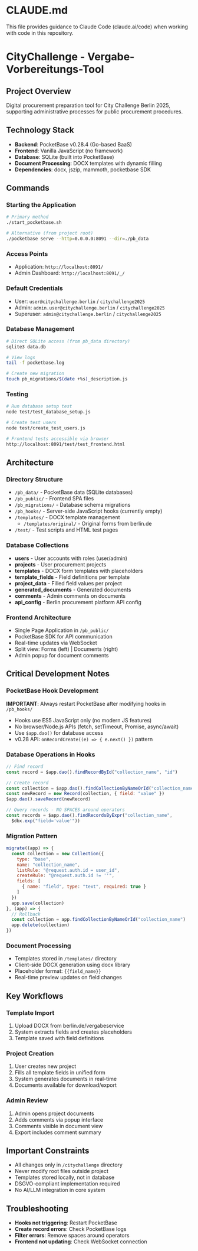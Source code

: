 # CLAUDE.md

This file provides guidance to Claude Code (claude.ai/code) when working with code in this repository.

# CityChallenge - Vergabe-Vorbereitungs-Tool

## Project Overview
Digital procurement preparation tool for City Challenge Berlin 2025, supporting administrative processes for public procurement procedures.

## Technology Stack
- **Backend**: PocketBase v0.28.4 (Go-based BaaS)
- **Frontend**: Vanilla JavaScript (no framework)
- **Database**: SQLite (built into PocketBase)
- **Document Processing**: DOCX templates with dynamic filling
- **Dependencies**: docx, jszip, mammoth, pocketbase SDK

## Commands

### Starting the Application
```bash
# Primary method
./start_pocketbase.sh

# Alternative (from project root)
./pocketbase serve --http=0.0.0.0:8091 --dir=./pb_data
```

### Access Points
- Application: `http://localhost:8091/`
- Admin Dashboard: `http://localhost:8091/_/`

### Default Credentials
- User: `user@citychallenge.berlin` / `citychallenge2025`
- Admin: `admin.user@citychallenge.berlin` / `citychallenge2025`
- Superuser: `admin@citychallenge.berlin` / `citychallenge2025`

### Database Management
```bash
# Direct SQLite access (from pb_data directory)
sqlite3 data.db

# View logs
tail -f pocketbase.log

# Create new migration
touch pb_migrations/$(date +%s)_description.js
```

### Testing
```bash
# Run database setup test
node test/test_database_setup.js

# Create test users
node test/create_test_users.js

# Frontend tests accessible via browser
http://localhost:8091/test/test_frontend.html
```

## Architecture

### Directory Structure
- `/pb_data/` - PocketBase data (SQLite databases)
- `/pb_public/` - Frontend SPA files
- `/pb_migrations/` - Database schema migrations
- `/pb_hooks/` - Server-side JavaScript hooks (currently empty)
- `/templates/` - DOCX template management
  - `/templates/original/` - Original forms from berlin.de
- `/test/` - Test scripts and HTML test pages

### Database Collections
- **users** - User accounts with roles (user/admin)
- **projects** - User procurement projects
- **templates** - DOCX form templates with placeholders
- **template_fields** - Field definitions per template
- **project_data** - Filled field values per project
- **generated_documents** - Generated documents
- **comments** - Admin comments on documents
- **api_config** - Berlin procurement platform API config

### Frontend Architecture
- Single Page Application in `/pb_public/`
- PocketBase SDK for API communication
- Real-time updates via WebSocket
- Split view: Forms (left) | Documents (right)
- Admin popup for document comments

## Critical Development Notes

### PocketBase Hook Development
**IMPORTANT**: Always restart PocketBase after modifying hooks in `/pb_hooks/`
- Hooks use ES5 JavaScript only (no modern JS features)
- No browser/Node.js APIs (fetch, setTimeout, Promise, async/await)
- Use `$app.dao()` for database access
- v0.28 API: `onRecordCreate((e) => { e.next() })` pattern

### Database Operations in Hooks
```javascript
// Find record
const record = $app.dao().findRecordById("collection_name", "id")

// Create record
const collection = $app.dao().findCollectionByNameOrId("collection_name")
const newRecord = new Record(collection, { field: "value" })
$app.dao().saveRecord(newRecord)

// Query records - NO SPACES around operators
const records = $app.dao().findRecordsByExpr("collection_name", 
  $dbx.exp("field='value'"))
```

### Migration Pattern
```javascript
migrate((app) => {
  const collection = new Collection({
    type: "base",
    name: "collection_name",
    listRule: "@request.auth.id = user_id",
    createRule: "@request.auth.id != ''",
    fields: [
      { name: "field", type: "text", required: true }
    ]
  })
  app.save(collection)
}, (app) => {
  // Rollback
  const collection = app.findCollectionByNameOrId("collection_name")
  app.delete(collection)
})
```

### Document Processing
- Templates stored in `/templates/` directory
- Client-side DOCX generation using docx library
- Placeholder format: `{{field_name}}`
- Real-time preview updates on field changes

## Key Workflows

### Template Import
1. Upload DOCX from berlin.de/vergabeservice
2. System extracts fields and creates placeholders
3. Template saved with field definitions

### Project Creation
1. User creates new project
2. Fills all template fields in unified form
3. System generates documents in real-time
4. Documents available for download/export

### Admin Review
1. Admin opens project documents
2. Adds comments via popup interface
3. Comments visible in document view
4. Export includes comment summary

## Important Constraints
- All changes only in `/citychallenge` directory
- Never modify root files outside project
- Templates stored locally, not in database
- DSGVO-compliant implementation required
- No AI/LLM integration in core system

## Troubleshooting
- **Hooks not triggering**: Restart PocketBase
- **Create record errors**: Check PocketBase logs
- **Filter errors**: Remove spaces around operators
- **Frontend not updating**: Check WebSocket connection